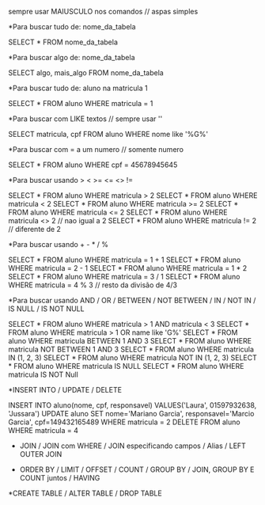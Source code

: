 sempre usar MAIUSCULO nos comandos // aspas simples


*Para buscar tudo de: nome_da_tabela

SELECT * FROM nome_da_tabela


*Para buscar algo de: nome_da_tabela

SELECT algo, mais_algo FROM nome_da_tabela


*Para buscar tudo de: aluno na matricula 1

SELECT * FROM aluno WHERE matricula = 1


*Para buscar com LIKE textos // sempre usar ''

SELECT matricula, cpf FROM aluno WHERE nome like '%G%'


*Para buscar com = a um numero // somente numero

SELECT * FROM aluno WHERE cpf = 45678945645


*Para buscar usando > < >= <= <> !=

SELECT * FROM aluno WHERE matricula > 2
SELECT * FROM aluno WHERE matricula < 2
SELECT * FROM aluno WHERE matricula >= 2
SELECT * FROM aluno WHERE matricula <= 2
SELECT * FROM aluno WHERE matricula <> 2 // nao igual a 2
SELECT * FROM aluno WHERE matricula != 2 // diferente de 2


*Para buscar usando + - * / %

SELECT * FROM aluno WHERE matricula = 1 + 1
SELECT * FROM aluno WHERE matricula = 2 - 1
SELECT * FROM aluno WHERE matricula = 1 * 2
SELECT * FROM aluno WHERE matricula = 3 / 1
SELECT * FROM aluno WHERE matricula = 4 % 3 // resto da divisão de 4/3


*Para buscar usando AND  / OR  / BETWEEN /  NOT BETWEEN / IN  / NOT IN / IS NULL / IS NOT NULL

SELECT * FROM aluno WHERE matricula > 1 AND matricula < 3
SELECT * FROM aluno WHERE matricula > 1 OR name like 'G%'
SELECT * FROM aluno WHERE matricula BETWEEN 1 AND 3
SELECT * FROM aluno WHERE matricula NOT BETWEEN 1 AND 3
SELECT * FROM aluno WHERE matricula IN (1, 2, 3)
SELECT * FROM aluno WHERE matricula NOT IN (1, 2, 3)
SELECT * FROM aluno WHERE matricula IS NULL
SELECT * FROM aluno WHERE matricula IS NOT Null

*INSERT INTO / UPDATE / DELETE

INSERT INTO aluno(nome, cpf, responsavel) VALUES('Laura', 01597932638, 'Jussara')
UPDATE aluno SET nome='Mariano Garcia', responsavel='Marcio Garcia', cpf=149432165489 WHERE matricula = 2
DELETE FROM aluno WHERE matricula = 4

* JOIN / JOIN com WHERE / JOIN especificando campos / Alias / LEFT OUTER JOIN

* ORDER BY / LIMIT / OFFSET / COUNT / GROUP BY / JOIN, GROUP BY E COUNT juntos / HAVING

*CREATE TABLE / ALTER TABLE / DROP TABLE
